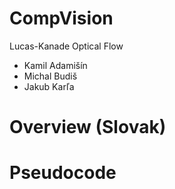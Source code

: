 # CompVision
Lucas-Kanade Optical Flow
- Kamil Adamišín
- Michal Budiš
- Jakub Karľa
# Overview (Slovak)

# Pseudocode

```javascript

```
